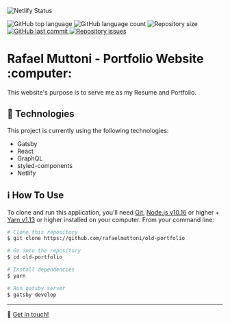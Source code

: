 ![Netlify Status](https://api.netlify.com/api/v1/badges/6ec35d25-adc1-40e7-be1e-4d73e816d5fa/deploy-status)
<p>
  <img alt="GitHub top language" src="https://img.shields.io/github/languages/top/rafaelmuttoni/old-portfolio.svg">

  <img alt="GitHub language count" src="https://img.shields.io/github/languages/count/rafaelmuttoni/old-portfolio.svg">

  <img alt="Repository size" src="https://img.shields.io/github/repo-size/rafaelmuttoni/old-portfolio.svg">

  <a href="https://github.com/rafaelmuttoni/old-portfolio/commits/master">
    <img alt="GitHub last commit" src="https://img.shields.io/github/last-commit/rafaelmuttoni/old-portfolio.svg">
  </a>

  <a href="https://github.com/rafaelmuttoni/old-portfolio/issues">
    <img alt="Repository issues" src="https://img.shields.io/github/issues/rafaelmuttoni/old-portfolio.svg">
  </a>
</p>

<h1>
    Rafael Muttoni - Portfolio Website :computer:
</h1>

<p>This website's purpose is to serve me as my Resume and Portfolio.</p>

## :rocket: Technologies

This project is currently using the following technologies:

- Gatsby
- React
- GraphQL
- styled-components
- Netlify

## :information_source: How To Use

To clone and run this application, you'll need [Git](https://git-scm.com), [Node.js v10.16](https://nodejs.org/) or higher + [Yarn v1.13](https://yarnpkg.com/) or higher installed on your computer. From your command line:

```bash
# Clone this repository
$ git clone https://github.com/rafaelmuttoni/old-portfolio

# Go into the repository
$ cd old-portfolio

# Install dependencies
$ yarn

# Run gatsby server
$ gatsby develop
```

---

:wave: [Get in touch!](https://www.linkedin.com/in/rafaelmuttoni/)
